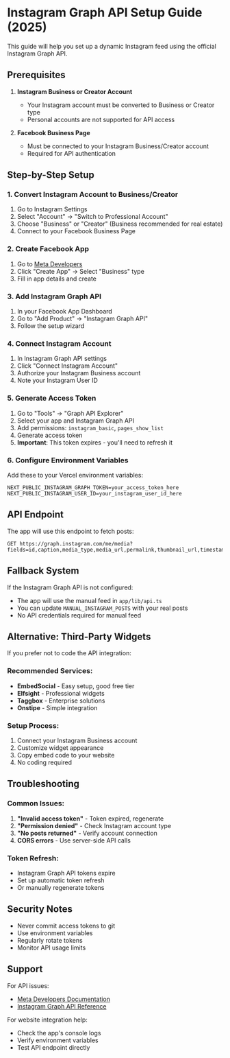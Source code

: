 # Instagram Graph API Setup Guide (2025)

This guide will help you set up a dynamic Instagram feed using the official Instagram Graph API.

## Prerequisites

1. **Instagram Business or Creator Account**
   - Your Instagram account must be converted to Business or Creator type
   - Personal accounts are not supported for API access

2. **Facebook Business Page**
   - Must be connected to your Instagram Business/Creator account
   - Required for API authentication

## Step-by-Step Setup

### 1. Convert Instagram Account to Business/Creator

1. Go to Instagram Settings
2. Select "Account" → "Switch to Professional Account"
3. Choose "Business" or "Creator" (Business recommended for real estate)
4. Connect to your Facebook Business Page

### 2. Create Facebook App

1. Go to [Meta Developers](https://developers.facebook.com/)
2. Click "Create App" → Select "Business" type
3. Fill in app details and create

### 3. Add Instagram Graph API

1. In your Facebook App Dashboard
2. Go to "Add Product" → "Instagram Graph API"
3. Follow the setup wizard

### 4. Connect Instagram Account

1. In Instagram Graph API settings
2. Click "Connect Instagram Account"
3. Authorize your Instagram Business account
4. Note your Instagram User ID

### 5. Generate Access Token

1. Go to "Tools" → "Graph API Explorer"
2. Select your app and Instagram Graph API
3. Add permissions: `instagram_basic`, `pages_show_list`
4. Generate access token
5. **Important**: This token expires - you'll need to refresh it

### 6. Configure Environment Variables

Add these to your Vercel environment variables:

```
NEXT_PUBLIC_INSTAGRAM_GRAPH_TOKEN=your_access_token_here
NEXT_PUBLIC_INSTAGRAM_USER_ID=your_instagram_user_id_here
```

## API Endpoint

The app will use this endpoint to fetch posts:
```
GET https://graph.instagram.com/me/media?fields=id,caption,media_type,media_url,permalink,thumbnail_url,timestamp,username&access_token=YOUR_TOKEN&limit=6
```

## Fallback System

If the Instagram Graph API is not configured:
- The app will use the manual feed in `app/lib/api.ts`
- You can update `MANUAL_INSTAGRAM_POSTS` with your real posts
- No API credentials required for manual feed

## Alternative: Third-Party Widgets

If you prefer not to code the API integration:

### Recommended Services:
- **EmbedSocial** - Easy setup, good free tier
- **Elfsight** - Professional widgets
- **Taggbox** - Enterprise solutions
- **Onstipe** - Simple integration

### Setup Process:
1. Connect your Instagram Business account
2. Customize widget appearance
3. Copy embed code to your website
4. No coding required

## Troubleshooting

### Common Issues:
1. **"Invalid access token"** - Token expired, regenerate
2. **"Permission denied"** - Check Instagram account type
3. **"No posts returned"** - Verify account connection
4. **CORS errors** - Use server-side API calls

### Token Refresh:
- Instagram Graph API tokens expire
- Set up automatic token refresh
- Or manually regenerate tokens

## Security Notes

- Never commit access tokens to git
- Use environment variables
- Regularly rotate tokens
- Monitor API usage limits

## Support

For API issues:
- [Meta Developers Documentation](https://developers.facebook.com/docs/instagram-api/)
- [Instagram Graph API Reference](https://developers.facebook.com/docs/instagram-basic-display-api/reference)

For website integration help:
- Check the app's console logs
- Verify environment variables
- Test API endpoint directly 